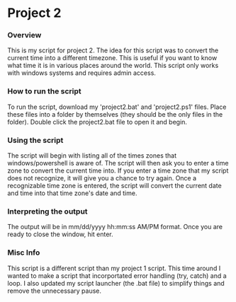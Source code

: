 # Project 2

### Overview
<p> 
This is my script for project 2. The idea for this script was to convert the current time into a different timezone. 
This is useful if you want to know what time it is in various places around the world.
This script only works with windows systems and requires admin access.
</p>

### How to run the script
<p>
To run the script, download my 'project2.bat' and 'project2.ps1' files. Place these files into a folder by themselves (they should be the only files in the folder). 
Double click the project2.bat file to open it and begin.
</p>

### Using the script
<p>
The script will begin with listing all of the times zones that windows/powershell is aware of. The script will then ask you to enter a time zone to convert the current time into. 
If you enter a time zone that my script does not recognize, it will give you a chance to try again.
Once a recognizable time zone is entered, the script will convert the current date and time into that time zone's date and time.
</p>

### Interpreting the output
<p>
The output will be in mm/dd/yyyy hh:mm:ss AM/PM format. Once you are ready to close the window, hit enter.
</p>

### Misc Info
<p>
This script is a different script than my project 1 script. This time around I wanted to make a script that incorportated error handling (try, catch) and a loop. 
I also updated my script launcher (the .bat file) to simplify things and remove the unnecessary pause.
</p>
